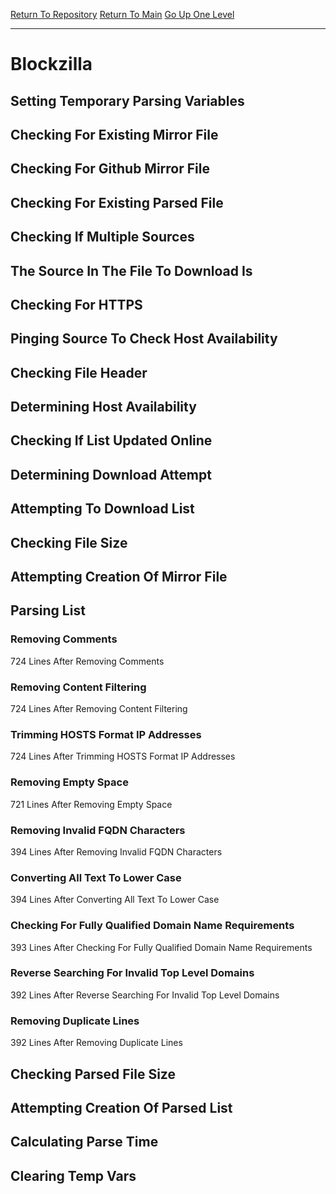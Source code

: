 [Return To Repository](https://github.com/deathbybandaid/piholeparser/)
[Return To Main](https://github.com/deathbybandaid/piholeparser/blob/master/RecentRunLogs/Mainlog.md)
[Go Up One Level](https://github.com/deathbybandaid/piholeparser/blob/master/RecentRunLogs/TopLevelScripts/30-Processing-Blacklists.md)
____________________________________
# Blockzilla
## Setting Temporary Parsing Variables
## Checking For Existing Mirror File
## Checking For Github Mirror File
## Checking For Existing Parsed File
## Checking If Multiple Sources
## The Source In The File To Download Is
## Checking For HTTPS
## Pinging Source To Check Host Availability
## Checking File Header
## Determining Host Availability
## Checking If List Updated Online
## Determining Download Attempt
## Attempting To Download List
## Checking File Size
## Attempting Creation Of Mirror File
## Parsing List
### Removing Comments
724 Lines After Removing Comments
### Removing Content Filtering
724 Lines After Removing Content Filtering
### Trimming HOSTS Format IP Addresses
724 Lines After Trimming HOSTS Format IP Addresses
### Removing Empty Space
721 Lines After Removing Empty Space
### Removing Invalid FQDN Characters
394 Lines After Removing Invalid FQDN Characters
### Converting All Text To Lower Case
394 Lines After Converting All Text To Lower Case
### Checking For Fully Qualified Domain Name Requirements
393 Lines After Checking For Fully Qualified Domain Name Requirements
### Reverse Searching For Invalid Top Level Domains
392 Lines After Reverse Searching For Invalid Top Level Domains
### Removing Duplicate Lines
392 Lines After Removing Duplicate Lines
## Checking Parsed File Size
## Attempting Creation Of Parsed List
## Calculating Parse Time
## Clearing Temp Vars
